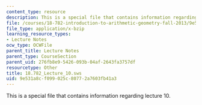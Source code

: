 ```yaml
---
content_type: resource
description: This is a special file that contains information regarding lecture 10.
file: /courses/18-782-introduction-to-arithmetic-geometry-fall-2013/9e531a8cf099025c80772a7603fb41a3_18.782_Lecture_10.sws
file_type: application/x-bzip
learning_resource_types:
- Lecture Notes
ocw_type: OCWFile
parent_title: Lecture Notes
parent_type: CourseSection
parent_uid: 276fb8e9-5426-093b-04af-2643fa3757df
resourcetype: Other
title: 18.782_Lecture_10.sws
uid: 9e531a8c-f099-025c-8077-2a7603fb41a3
---
```

This is a special file that contains information regarding lecture 10.

